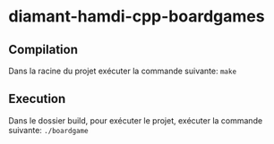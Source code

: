 # diamant-hamdi-cpp-boardgames

## Compilation
Dans la racine du projet exécuter la commande suivante:
```make```

## Execution
Dans le dossier build, pour exécuter le projet, exécuter la commande suivante:
```./boardgame```


